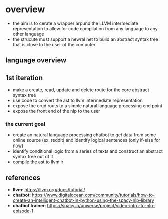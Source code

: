 # overview

- the aim is to cerate a wrapper arpund the LLVM intermediate representation to allow for code compilation from any language to any other language
- the strucute must support a newral net to build an abstract syntax tree that is close to the user of the computer

## language overview

## 1st iteration

- make a create, read, update and delete route for the core abstract syntax tree
- use code to convert the ast to llvm intermediate representation
- expose the crud routs to a simple natural language processing end point
- expose the front end of the nlp to the user

### the current goal

- create an natural language processing chatbot to get data from some online source (ex: reddit) and identify logical sentences (only if-else for now)
- identify conditional logic from a series of texts and construct an abstract syntax tree out of it
- compile the ast to llvm ir

## references

- **llvm**: <https://llvm.org/docs/tutorial/>
- **chatbot**: <https://www.digitalocean.com/community/tutorials/how-to-create-an-intelligent-chatbot-in-python-using-the-spacy-nlp-library>
- **chatbot trainer**: <https://spacy.io/universe/project/video-intro-to-nlp-episode-1>
